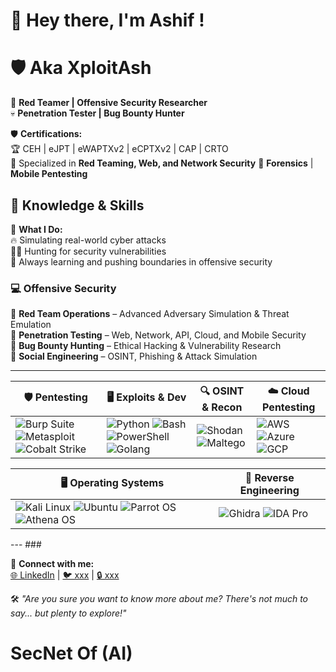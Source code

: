 # 👋 Hey there, I'm Ashif !  

# 🛡️ Aka XploitAsh 

🔴 **Red Teamer | Offensive Security Researcher**  
💀 **Penetration Tester | Bug Bounty Hunter**  

🛡️ **Certifications:**  
🏆 CEH | eJPT | eWAPTXv2 | eCPTXv2 | CAP | CRTO  
🎯 Specialized in **Red Teaming, Web, and Network Security** 
🔐 **Forensics** | **Mobile Pentesting**  

## 🧠 Knowledge & Skills  

🚀 **What I Do:**  
🔥 Simulating real-world cyber attacks  
🕵️‍♂️ Hunting for security vulnerabilities  
📖 Always learning and pushing boundaries in offensive security  


### 💻 Offensive Security  
🔹 **Red Team Operations** – Advanced Adversary Simulation & Threat Emulation  
🔹 **Penetration Testing** – Web, Network, API, Cloud, and Mobile Security  
🔹 **Bug Bounty Hunting** – Ethical Hacking & Vulnerability Research  
🔹 **Social Engineering** – OSINT, Phishing & Attack Simulation  


---

| 🛡️ **Pentesting**  | 🖥️ **Exploits & Dev**  | 🔍 **OSINT & Recon**  | ☁️ **Cloud Pentesting**  |
|-------------------|------------------------|----------------------|--------------------------|
| ![Burp Suite](https://img.shields.io/badge/Burp_Suite-FF6633?style=for-the-badge&logo=burp-suite&color=000000) ![Metasploit](https://img.shields.io/badge/Metasploit-008C8C?style=for-the-badge&logo=metasploit&color=000000) ![Cobalt Strike](https://img.shields.io/badge/Cobalt%20Strike-702963?style=for-the-badge&color=000000) | ![Python](https://img.shields.io/badge/Python-3776AB?style=for-the-badge&logo=python&color=000000) ![Bash](https://img.shields.io/badge/Bash-4EAA25?style=for-the-badge&logo=gnu-bash&color=000000) ![PowerShell](https://img.shields.io/badge/PowerShell-5391FE?style=for-the-badge&logo=powershell&color=000000) ![Golang](https://img.shields.io/badge/Go-00ADD8?style=for-the-badge&logo=go&logoColor=white) | ![Shodan](https://img.shields.io/badge/Shodan-FF0000?style=for-the-badge&color=000000) ![Maltego](https://img.shields.io/badge/Maltego-0078D7?style=for-the-badge&color=000000) | ![AWS](https://img.shields.io/badge/AWS-232F3E?style=for-the-badge&logo=amazon-aws&color=000000) ![Azure](https://img.shields.io/badge/Azure-0089D6?style=for-the-badge&logo=microsoft-azure&color=000000) ![GCP](https://img.shields.io/badge/GCP-4285F4?style=for-the-badge&logo=google-cloud&color=000000) |

| 🖥️ **Operating Systems** | 🔬 **Reverse Engineering** |
|-------------------------|----------------------------|
| ![Kali Linux](https://img.shields.io/badge/Kali_Linux-557C94?style=for-the-badge&logo=kali-linux&color=000000) ![Ubuntu](https://img.shields.io/badge/Ubuntu-E95420?style=for-the-badge&logo=ubuntu&color=000000) ![Parrot OS](https://img.shields.io/badge/Parrot_OS-2E8E8F?style=for-the-badge&logo=parrot&color=000000) ![Athena OS](https://img.shields.io/badge/Athena%20OS-563D7C?style=for-the-badge&logo=data:image/svg+xml;base64,PHN2ZyB4bWxucz0iaHR0cDovL3d3dy53My5vcmcvMjAwMC9zdmciIHdpZHRoPSIxMiIgaGVpZ2h0PSIxMiIgZmlsbD0ibm9uZSIgdmlld0JveD0iMCAwIDY0IDY0Ij48Y2lyY2xlIGN4PSIzMiIgY3k9IjMyIiByPSIzMiIgZmlsbD0iIzU2M0Q3QyIvPjwvc3ZnPg==&color=000000) | ![Ghidra](https://img.shields.io/badge/Ghidra-F7DF1E?style=for-the-badge&logo=ghidra&logoColor=black&color=000000) ![IDA Pro](https://img.shields.io/badge/IDA_Pro-990000?style=for-the-badge&logo=ida-pro&logoColor=white&color=000000) |


--- ### 



🔗 **Connect with me:**  
[🌐 LinkedIn](https://www.linkedin.com/in/md-ashif-islam/) | [🐦 xxx](#) | [🔒 xxx](#)  

🛠️ *"Are you sure you want to know more about me? There's not much to say... but plenty to explore!"*

# SecNet Of (AI) 
